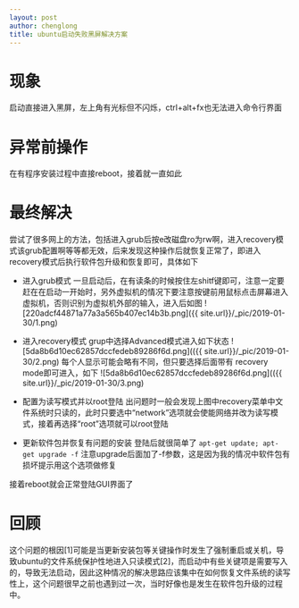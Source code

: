 ```yaml
---
layout: post
author: chenglong
title: ubuntu启动失败黑屏解决方案
---
```

# 现象
启动直接进入黑屏，左上角有光标但不闪烁，ctrl+alt+fx也无法进入命令行界面

# 异常前操作
在有程序安装过程中直接reboot，接着就一直如此


# 最终解决
尝试了很多网上的方法，包括进入grub后按e改磁盘ro为rw啊，进入recovery模式该grub配置啊等等都无效，后来发现这种操作后就恢复正常了，即进入recovery模式后执行软件包升级和恢复即可，具体如下

- 进入grub模式
一旦启动后，在有读条的时候按住左shitf键即可，注意一定要赶在在启动一开始时，另外虚拟机的情况下要注意按键前用鼠标点击屏幕进入虚拟机，否则识别为虚拟机外部的输入，进入后如图
![220adcf44871a77a3a565b407ec14b3b.png]({{ site.url}}/_pic/2019-01-30/1.png)

- 进入recovery模式
grup中选择Advanced模式进入如下状态
![5da8b6d10ec62857dccfedeb89286f6d.png](({{ site.url}}/_pic/2019-01-30/2.png)
每个人显示可能会略有不同，但只要选择后面带有 recovery mode即可进入，如下
![5da8b6d10ec62857dccfedeb89286f6d.png](({{ site.url}}/_pic/2019-01-30/3.png)

- 配置为读写模式并以root登陆
出问题时一般会发现上图中recovery菜单中文件系统时只读的，此时只要选中“network”选项就会使能网络并改为读写模式，接着再选择“root”选项就可以root登陆

- 更新软件包并恢复有问题的安装
登陆后就很简单了
`apt-get update; apt-get upgrade -f`
注意upgrade后面加了-f参数，这是因为我的情况中软件包有损坏提示用这个选项做修复

接着reboot就会正常登陆GUI界面了

# 回顾
这个问题的根因[1]可能是当更新安装包等关键操作时发生了强制重启或关机，导致ubuntu的文件系统保护性地进入只读模式[2]，而启动中有些关键项是需要写入的，导致无法启动，因此这种情况的解决思路应该集中在如何恢复文件系统的读写性上，这个问题很早之前也遇到过一次，当时好像也是发生在软件包升级的过程中。

[^1]:https://www.howtogeek.com/196740/how-to-fix-an-ubuntu-system-when-it-wont-boot/
[^2]:http://forum.ubuntu.org.cn/viewtopic.php?p=3198914

